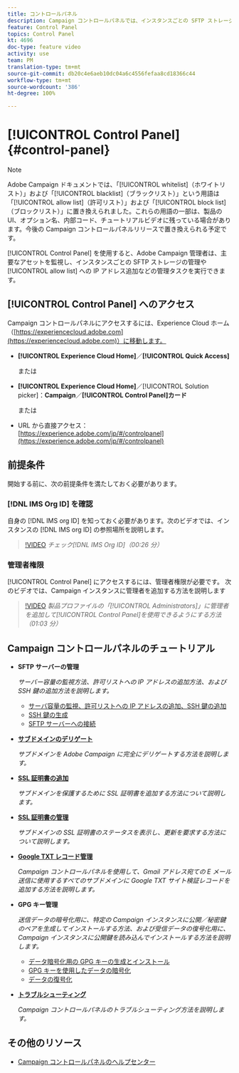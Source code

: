 ```yaml
---
title: コントロールパネル
description: Campaign コントロールパネルでは、インスタンスごとの SFTP ストレージと許可リストの IP アドレスを監視および管理できます。
feature: Control Panel
topics: Control Panel
kt: 4696
doc-type: feature video
activity: use
team: PM
translation-type: tm+mt
source-git-commit: db20c4e6aeb10dc04a6c4556fefaa8cd18366c44
workflow-type: tm+mt
source-wordcount: '386'
ht-degree: 100%

---
```



# [!UICONTROL Control Panel] {#control-panel}

>[!NOTE]
>
>Adobe Campaign ドキュメントでは、「[!UICONTROL whitelist]（ホワイトリスト）」および「[!UICONTROL blacklist]（ブラックリスト）」という用語は「[!UICONTROL allow list]（許可リスト）」および「[!UICONTROL block list]（ブロックリスト）」に置き換えられました。これらの用語の一部は、製品の UI、オプション名、内部コード、チュートリアルビデオに残っている場合があります。今後の Campaign コントロールパネルリリースで置き換えられる予定です。

[!UICONTROL Control Panel] を使用すると、Adobe Campaign 管理者は、主要なアセットを監視し、インスタンスごとの SFTP ストレージの管理や [!UICONTROL allow list] への IP アドレス追加などの管理タスクを実行できます。

## [!UICONTROL Control Panel] へのアクセス

Campaign コントロールパネルにアクセスするには、Experience Cloud ホーム（[https://experiencecloud.adobe.com](https://experiencecloud.adobe.com)）に移動します。

* **[!UICONTROL Experience Cloud Home]**／**[!UICONTROL Quick Access]**

   または
* **[!UICONTROL Experience Cloud Home]**／[!UICONTROL Solution picker]：**Campaign**／**[!UICONTROL Control Panel]カード&#x200B;**

   または

* URL から直接アクセス：[https://experience.adobe.com/jp/#/controlpanel](https://experience.adobe.com/jp/#/controlpanel)

## 前提条件

開始する前に、次の前提条件を満たしておく必要があります。

### [!DNL IMS Org ID] を確認

自身の [!DNL IMS org ID] を知っておく必要があります。次のビデオでは、インスタンスの [!DNL IMS org ID] の参照場所を説明します。

>[!VIDEO](https://video.tv.adobe.com/v/27183?quality=12)
*チェック[!DNL IMS Org ID]（00:26 分）*

### 管理者権限

[!UICONTROL Control Panel] にアクセスするには、管理者権限が必要です。
次のビデオでは、Campaign インスタンスに管理者を追加する方法を説明します

>[!VIDEO](https://video.tv.adobe.com/v/27147?quality=12)
*製品プロファイルの「[!UICONTROL Administrators]」に管理者を追加して[!UICONTROL Control Panel]を使用できるようにする方法（01:03 分）*

## Campaign コントロールパネルのチュートリアル

* **SFTP サーバーの管理**

   *サーバー容量の監視方法、許可リストへの IP アドレスの追加方法、および SSH 鍵の追加方法を説明します。*

   * [サーバ容量の監視、許可リストへの IP アドレスの追加、SSH 鍵の追加](/help/administrating/control-panel/monitoring-server-capacity-allow-listing-adding-ssh-key.md)
   * [SSH 鍵の生成](/help/administrating/control-panel/generate-ssh-key.md)
   * [SFTP サーバーへの接続](/help/administrating/control-panel/connect-to-sftp-server.md)
* **[サブドメインのデリゲート](/help/administrating/control-panel/subdomain-delegation.md)**

   *サブドメインを Adobe Campaign に完全にデリゲートする方法を説明します。*
* **[SSL 証明書の追加](/help/administrating/control-panel/adding-ssl-certificates.md)**

   *サブドメインを保護するために SSL 証明書を追加する方法について説明します。*
* **[SSL 証明書の管理](/help/administrating/control-panel/managing-ssl-certificates.md)**

   *サブドメインの SSL 証明書のステータスを表示し、更新を要求する方法について説明します。*
* **[Google TXT レコード管理](/help/administrating/control-panel/google-txt-record-management.md)**

   *Campaign コントロールパネルを使用して、Gmail アドレス宛ての E メール送信に使用するすべてのサブドメインに Google TXT サイト検証レコードを追加する方法を説明します。*

* **GPG キー管理**

   *送信データの暗号化用に、特定の Campaign インスタンスに公開／秘密鍵のペアを生成してインストールする方法、および受信データの復号化用に、Campaign インスタンスに公開鍵を読み込んでインストールする方法を説明します。*

   * [データ暗号化用の GPG キーの生成とインストール](./gpg-key-management/generating-and-installing-gpg-keys-for-data-encryption.md)
   * [GPG キーを使用したデータの暗号化](./gpg-key-management/using-a-gpg-key-to-encrypt-data.md)
   * [データの復号化](./gpg-key-management/decrypting-data.md)

* **[トラブルシューティング](/help/administrating/control-panel/trouble-shooting.md)**

   *Campaign コントロールパネルのトラブルシューティング方法を説明します。*

## その他のリソース

* [Campaign コントロールパネルのヘルプセンター](https://docs.adobe.com/content/help/ja-JP/control-panel/using/control-panel-home.html)

